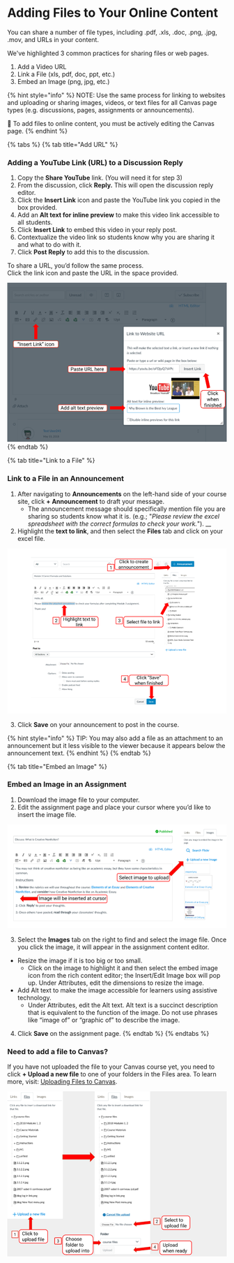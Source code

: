 # Adding Files to Your Online Content

You can share a number of file types, including .pdf, .xls, .doc, .png, .jpg, .mov, and URLs in your content. 

We've highlighted 3 common practices for sharing files or web pages.

1. Add a Video URL
2. Link a File \(xls, pdf, doc, ppt, etc.\)
3. Embed an Image \(png, jpg, etc.\)

{% hint style="info" %}
NOTE: Use the same process for linking to websites and uploading or sharing images, videos, or text files for all Canvas page types \(e.g. discussions, pages, assignments or announcements\). 

🚩 To add files to online content, you must be actively editing the Canvas page. 
{% endhint %}

{% tabs %}
{% tab title="Add URL" %}
### Adding a YouTube Link \(URL\) to a Discussion Reply

1. Copy the **Share YouTube** link. \(You will need it for step 3\)
2. From the discussion, click **Reply.** This will open the discussion reply editor.
3. Click the **Insert Link** icon and paste the YouTube link you copied in the box provided.
4. Add an **Alt text for inline preview** to make this video link accessible to all students.
5. Click **Insert Link** to embed this video in your reply post.
6. Contextualize the video link so students know why you are sharing it and what to do with it.
7. Click **Post Reply** to add this to the discussion.

To share a URL, you’d follow the same process.   
Click the link icon and paste the URL in the space provided.

![](../../.gitbook/assets/adding-files_video.png)
{% endtab %}

{% tab title="Link to a File" %}
### Link to a File in an Announcement 

1. After navigating to **Announcements** on the left-hand side of your course site, click **+ Announcement** to draft your message. 
   * The announcement message should specifically mention file you are sharing so students know what it is. \(e.g.; "_Please review the excel spreadsheet with the correct formulas to check your work._"\). __
2. Highlight the **text to link**, and then select the **Files** tab and click on your excel file. 

![](../../.gitbook/assets/adding-files_announcement%20%281%29.png)

3. Click **Save** on your announcement to post in the course.

{% hint style="info" %}
TIP: You may also add a file as an attachment to an announcement but it less visible to the viewer because it appears below the announcement text.
{% endhint %}
{% endtab %}

{% tab title="Embed an Image" %}
### Embed an Image in an Assignment

1. Download the image file to your computer. 
2. Edit the assignment page and place your cursor where you’d like to insert the image file.

![](../../.gitbook/assets/adding-files_image.png)

3. Select the **Images** tab on the right to find and select the image file. Once you click the image, it will appear in the assignment content editor.

* Resize the image if it is too big or too small. 
  * Click on the image to highlight it and then select the embed image icon from the rich content editor; the Insert/Edit Image box will pop up. Under Attributes, edit the dimensions to resize the image.
* Add Alt text to make the image accessible for learners using assistive technology. 
  * Under Attributes, edit the Alt text. Alt text is a succinct description that is equivalent to the function of the image. Do not use phrases like “image of” or “graphic of” to describe the image.

4. Click **Save** on the assignment page.
{% endtab %}
{% endtabs %}

### Need to add a file to Canvas? 

If you have not uploaded the file to your Canvas course yet, you need to click **+ Upload a new file** to one of your folders in the Files area. To learn more, visit: [Uploading Files to Canvas](../using-your-course-files.md).

![](../../.gitbook/assets/adding-files_upload-a-new-file.png)



